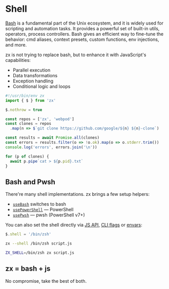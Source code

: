 # Shell

[Bash](https://en.wikipedia.org/wiki/Bash_(Unix_shell)) is a fundamental part of the Unix ecosystem, and it is widely used for scripting and automation tasks. It provides a powerful set of built-in utils, operators, process controllers.
Bash gives an efficient way to fine-tune the behavior: cmd aliases, context presets, custom functions, env injections, and more.

zx is not trying to replace bash, but to enhance it with JavaScript's capabilities:
* Parallel execution
* Data transformations
* Exception handling
* Conditional logic and loops

```js
#!/usr/bin/env zx
import { $ } from 'zx'

$.nothrow = true

const repos = ['zx', 'webpod']
const clones = repos
  .map(n => $`git clone https://github.com/google/${n} ${n}-clone`)

const results = await Promise.all(clones)
const errors = results.filter(o => !o.ok).map(o => o.stderr.trim())
console.log('errors', errors.join('\n'))

for (p of clones) {
  await p.pipe`cat > ${p.pid}.txt`
}
```

## Bash and Pwsh
There're many shell implementations. zx brings a few setup helpers:

* [`useBash`](./api#usebash) switches to bash
* [`usePowerShell`](./api#usepowershell) — PowerShell
* [`usePwsh`](./api#usepwsh) — pwsh (PowerShell v7+)

You can also set the shell directly via [JS API](./setup#bash), [CLI flags](./cli#shell) or [envars](./cli#environment-variables):

```js
$.shell = '/bin/zsh'
```

```bash
zx --shell /bin/zsh script.js
```

```bash
ZX_SHELL=/bin/zsh zx script.js
```

## zx = bash + js
No compromise, take the best of both.
